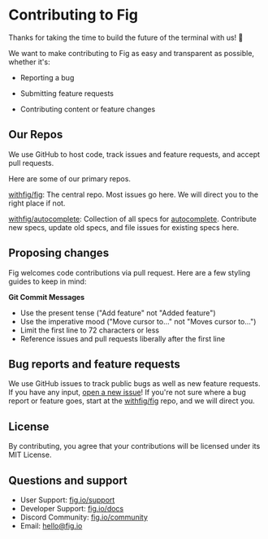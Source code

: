 # Contributing to Fig

Thanks for taking the time to build the future of the terminal with us! 🥳

We want to make contributing to Fig as easy and transparent as possible, whether it's:

- Reporting a bug

- Submitting feature requests

- Contributing content or feature changes

  

## Our Repos

We use GitHub to host code, track issues and feature requests, and accept pull requests.

Here are some of our primary repos.

[withfig/fig](https://github.com/withfig/fig): The central repo. Most issues go here. We will direct you to the right place if not.

[withfig/autocomplete](https://github.com/withfig/autocomplete): Collection of all specs for [autocomplete](https://fig.io/docs/autocomplete). Contribute new specs, update old specs, and file issues for existing specs here.


## Proposing changes

Fig welcomes code contributions via pull request. Here are a few styling guides to keep in mind:

**Git Commit Messages**

- Use the present tense ("Add feature" not "Added feature")
- Use the imperative mood ("Move cursor to..." not "Moves cursor to...")
- Limit the first line to 72 characters or less
- Reference issues and pull requests liberally after the first line



## Bug reports and feature requests

We use GitHub issues to track public bugs as well as new feature requests. If you have any input, [open a new issue](https://github.com/withfig/fig)! If you're not sure where a bug report or feature goes, start at the [withfig/fig](https://github.com/withfig/fig) repo, and we will direct you.



## License

By contributing, you agree that your contributions will be licensed under its MIT License.



## Questions and support

* User Support: [fig.io/support](https://fig.io/support)
* Developer Support: [fig.io/docs](https://fig.io/docs)
* Discord Community: [fig.io/community](https://fig.io/community)
* Email: [hello@fig.io](mailto:hello@fig.io)

